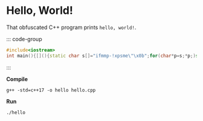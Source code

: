 # Hello, World!

That obfuscated C++ program prints `hello, world!`.

::: code-group

```cpp [hello.cpp] :line-numbers
#include<iostream>
int main(){[](){static char s[]="ifmmp-!xpsme\"\x0b";for(char*p=s;*p;)std::cout<<(char)(*p++-1);}();}
```

:::

**Compile**

```shell
g++ -std=c++17 -o hello hello.cpp
```

**Run**

```shell
./hello
```
